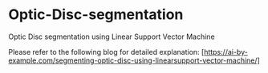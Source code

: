 # Optic-Disc-segmentation
Optic Disc segmentation using Linear Support Vector Machine

Please refer to the following blog for detailed explanation:
[https://ai-by-example.com/segmenting-optic-disc-using-linearsupport-vector-machine/]
